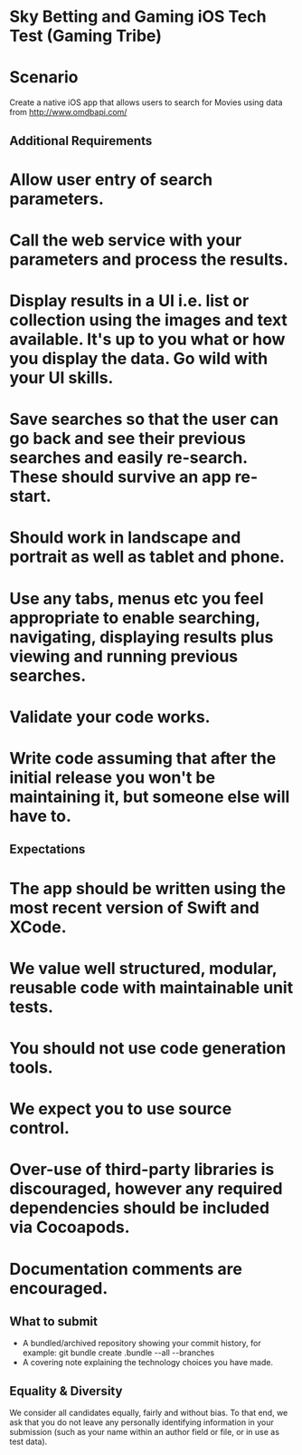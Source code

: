 # Sky Betting and Gaming iOS Tech Test (Gaming Tribe)

# **Scenario**

Create a native iOS app that allows users to search for Movies using data from http://www.omdbapi.com/

## **Additional Requirements**

# Allow user entry of search parameters.
# Call the web service with your parameters and process the results.
# Display results in a UI i.e. list or collection using the images and text available. It's up to you what or how you display the data. Go wild with your UI skills.
# Save searches so that the user can go back and see their previous searches and easily re-search. These should survive an app re-start.
# Should work in landscape and portrait as well as tablet and phone.
# Use any tabs, menus etc you feel appropriate to enable searching, navigating, displaying results plus viewing and running previous searches.
# Validate your code works.
# Write code assuming that after the initial release you won't be maintaining it, but someone else will have to.

## **Expectations**

# The app should be written using the most recent version of Swift and XCode.
# We value well structured, modular, reusable code with maintainable unit tests.
# You should not use code generation tools.
# We expect you to use source control.
# Over-use of third-party libraries is discouraged, however any required dependencies should be included via Cocoapods.
# Documentation comments are encouraged.

## **What to submit**

- A bundled/archived repository showing your commit history, for example:
    git bundle create <yourname>.bundle --all --branches
- A covering note explaining the technology choices you have made.
  
## **Equality & Diversity**

We consider all candidates equally, fairly and without bias. To that end, we ask that you do not leave any personally identifying information in your submission (such as your name within an author field or file, or in use as test data). 
